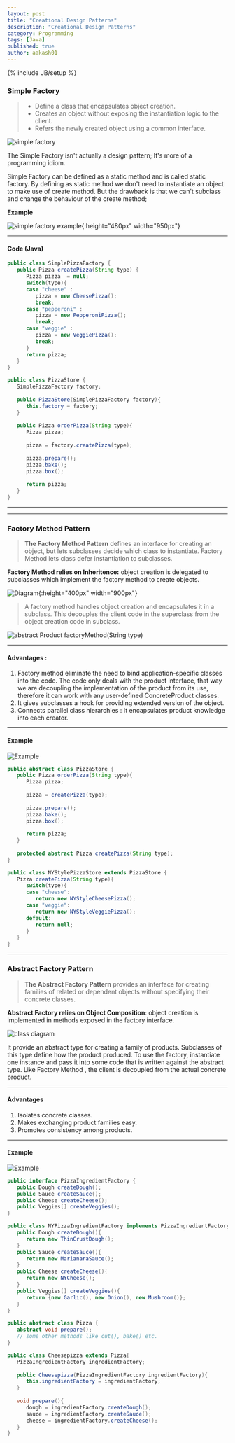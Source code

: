 ```yaml
---
layout: post
title: "Creational Design Patterns"
description: "Creational Design Patterns"
category: Programming
tags: [Java]
published: true
author: aakash01
---
```

{% include JB/setup %}

### Simple Factory

> * Define a class that encapsulates object creation.
> * Creates an object without exposing the instantiation logic to the client.
> * Refers the newly created object using a common interface.

![simple factory]({{http://aakash01.github.io}}/assets/images/simplefactory.png)

The Simple Factory isn't actually a design pattern; It's more of a programming idiom.

Simple Factory can be defined as a static method and is called static factory. By defining as static method we don't need to 
instantiate an object to make use of create method. But the drawback is that we can't subclass and change the behaviour of the 
create method;

**Example**


![simple factory example]({{http://aakash01.github.io}}/assets/images/simplefactory_example.jpg ){:height="480px" width="950px"}

-   -   -

#### Code (Java)
``` java
public class SimplePizzaFactory {
   public Pizza createPizza(String type) {
      Pizza pizza  = null;
      switch(type){
      case "cheese" :
         pizza = new CheesePizza();
         break;
      case "pepperoni" :
         pizza = new PepperoniPizza();
         break;
      case "veggie" :
         pizza = new VeggiePizza();
         break;
      }
      return pizza;
   }
}
```
``` java
public class PizzaStore {
   SimplePizzaFactory factory;
   
   public PizzaStore(SimplePizzaFactory factory){
      this.factory = factory;
   }
   
   public Pizza orderPizza(String type){
      Pizza pizza;
      
      pizza = factory.createPizza(type);
      
      pizza.prepare();
      pizza.bake();
      pizza.box();
      
      return pizza;
   }
}
```
-----------------------------
-----------------------------

### Factory Method Pattern

> **The Factory Method Pattern** defines an interface for creating an object, but lets subclasses decide which class to instantiate. 
Factory Method lets class defer instantiation to subclasses.

**Factory Method relies on Inheritence:** object creation is delegated to subclasses which implement the factory method to create objects. 

![Diagram]({{http://aakash01.github.io}}/assets/images/factorymethod_pattern.jpg){:height="400px" width="900px"}

> A factory method handles object creation and encapsulates it in a subclass. This decouples the client code in the superclass from the object creation code in subclass.

![abstract Product factoryMethod(String type)]({{http://aakash01.github.io}}/assets/images/factory_method.png)

----------------------------

#### Advantages : 
1. Factory method eliminate the need to bind application-specific classes into the code. The code only deals with the product interface, 
that way we are decoupling the implementation of the product from its use, therefore it can work with any user-defined ConcreteProduct classes.
2. It gives subclasses a hook for providing extended version of the object. 
3. Connects parallel class hierarchies : It encapsulates product knowledge into each creator. 

-----------------------------
    
####   Example

![Example]({{http://aakash01.github.io}}/assets/images/factorymethod_pattern_example.jpg)


``` java
public abstract class PizzaStore {
   public Pizza orderPizza(String type){
      Pizza pizza;
      
      pizza = createPizza(type);
      
      pizza.prepare();
      pizza.bake();
      pizza.box();
      
      return pizza;
   }
   
   protected abstract Pizza createPizza(String type);
}
```
``` java
public class NYStylePizzaStore extends PizzaStore {
   Pizza createPizza(String type){
      switch(type){
      case "cheese":
         return new NYStyleCheesePizza();
      case "veggie":
         return new NYStyleVeggiePizza();
      default:
         return null;
      }
   }
}
```

------------------------------------------


### Abstract Factory Pattern

> **The Abstract Factory Pattern** provides an interface for creating families of related or dependent objects without specifying their concrete classes.

**Abstract Factory relies on Object Composition**: object creation is implemented in methods exposed in the factory interface.


![class diagram]({{http://aakash01.github.io}}/assets/images/abstract_factory.jpg)

It provide an abstract type for creating a family of products. Subclasses of this type define how the product produced. To use the factory, instantiate one instance and pass it 
into some code that is written against the abstract type. Like Factory Method , the client is decoupled from the actual concrete product. 

-----------------------

#### Advantages

1. Isolates concrete classes. 
2. Makes exchanging product families easy. 
3. Promotes consistency among products.

-----------------------

#### Example 


![Example]({{http://aakash01.github.io}}/assets/images/abstract_factory_example.jpg)

``` java
public interface PizzaIngredientFactory {
   public Dough createDough();
   public Sauce createSauce();
   public Cheese createCheese();
   public Veggies[] createVeggies();
}
```
``` java
public class NYPizzaIngredientFactory implements PizzaIngredientFactory {
   public Dough createDough(){
      return new ThinCrustDough();
   }
   public Sauce createSauce(){
      return new MarianaraSauce();
   }
   public Cheese createCheese(){
      return new NYCheese();
   }
   public Veggies[] createVeggies(){
      return {new Garlic(), new Onion(), new Mushroom()};
   }
}
```
``` java
public abstract class Pizza {
   abstract void prepare();
   // some other methods like cut(), bake() etc.
}
```
``` java
public class Cheesepizza extends Pizza{
   PizzaIngredientFactory ingredientFactory;
   
   public Cheesepizza(PizzaIngredientFactory ingredientFactory){
      this.ingredientFactory = ingredientFactory;
   }
   
   void prepare(){
      dough = ingredientFactory.createDough();
      sauce = ingredientFactory.createSauce();
      cheese = ingredientFactory.createCheese();
   }
}
```



